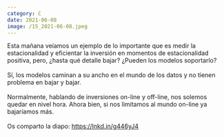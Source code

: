 ```yaml
--- 
category: C 
date: 2021-06-08 
image: /15_2021-06-08.jpeg 
--- 
```


Esta mañana veíamos un ejemplo de lo importante que es medir la estacionalidad y eficientar la inversión en momentos de estacionalidad positiva, pero, ¿hasta qué detalle bajar? ¿Pueden los modelos soportarlo?<br><br>Sí, los modelos caminan a su ancho en el mundo de los datos y no tienen problema en bajar y bajar. <br><br>Normalmente, hablando de inversiones on-line y off-line, nos solemos quedar en nivel hora. Ahora bien, si nos limitamos al mundo  on-line ya bajaríamos más. <br><br>Os comparto la diapo: https://lnkd.in/g446yJ4